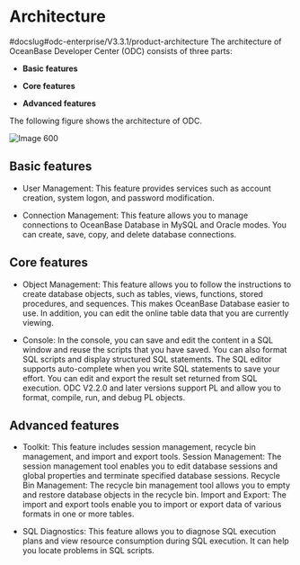 Architecture 
=================================
#docslug#odc-enterprise/V3.3.1/product-architecture
The architecture of OceanBase Developer Center (ODC) consists of three parts:

* **Basic features**

  

* **Core features**

  

* **Advanced features**

  




The following figure shows the architecture of ODC.

![Image 600](https://help-static-aliyun-doc.aliyuncs.com/assets/img/en-US/0859620261/p269897.png)

Basic features 
-----------------------

* User Management: This feature provides services such as account creation, system logon, and password modification.

  

* Connection Management: This feature allows you to manage connections to OceanBase Database in MySQL and Oracle modes. You can create, save, copy, and delete database connections.

  




Core features 
----------------------

* Object Management: This feature allows you to follow the instructions to create database objects, such as tables, views, functions, stored procedures, and sequences. This makes OceanBase Database easier to use. In addition, you can edit the online table data that you are currently viewing.

  

* Console: In the console, you can save and edit the content in a SQL window and reuse the scripts that you have saved. You can also format SQL scripts and display structured SQL statements. The SQL editor supports auto-complete when you write SQL statements to save your effort. You can edit and export the result set returned from SQL execution. ODC V2.2.0 and later versions support PL and allow you to format, compile, run, and debug PL objects.

  




Advanced features 
--------------------------

* Toolkit: This feature includes session management, recycle bin management, and import and export tools. Session Management: The session management tool enables you to edit database sessions and global properties and terminate specified database sessions. Recycle Bin Management: The recycle bin management tool allows you to empty and restore database objects in the recycle bin. Import and Export: The import and export tools enable you to import or export data of various formats in one or more tables.

  

* SQL Diagnostics: This feature allows you to diagnose SQL execution plans and view resource consumption during SQL execution. It can help you locate problems in SQL scripts.

  



